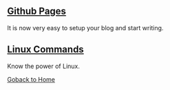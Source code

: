 
## [Github Pages](/Blogs/pages.md)

It is now very easy to setup your blog and start writing.

## [Linux Commands](/Blogs/commands.md)

Know the power of Linux.

[Goback to Home](index.md)
